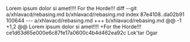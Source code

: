 Lorem ipsum dolor si amet!!!!
For the Horde!!!
diff --git a/xhlavacd/rebasing.md b/xhlavacd/rebasing.md
index 87e4108..da02b91 100644
--- a/xhlavacd/rebasing.md
+++ b/xhlavacd/rebasing.md
@@ -1 +1,2 @@
 Lorem ipsum dolor si amet!!!!
+For the Horde!!!
ce1d63d65e000e6c87fe17a0600c4b4d462ea92c
Lok'tar Ogar
